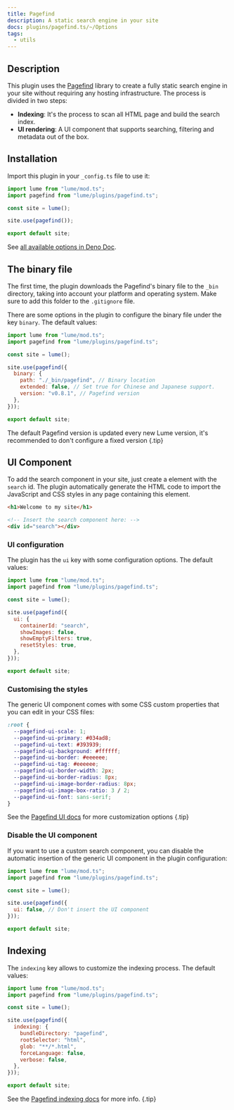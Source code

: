 ```yaml
---
title: Pagefind
description: A static search engine in your site
docs: plugins/pagefind.ts/~/Options
tags:
  - utils
---
```


## Description

This plugin uses the [Pagefind](https://pagefind.app/) library to create a fully
static search engine in your site without requiring any hosting infrastructure.
The process is divided in two steps:

- **Indexing**: It's the process to scan all HTML page and build the search
  index.
- **UI rendering**: A UI component that supports searching, filtering and
  metadata out of the box.

## Installation

Import this plugin in your `_config.ts` file to use it:

```js
import lume from "lume/mod.ts";
import pagefind from "lume/plugins/pagefind.ts";

const site = lume();

site.use(pagefind());

export default site;
```

See
[all available options in Deno Doc](https://doc.deno.land/https/deno.land/x/lume/plugins/pagefind.ts/~/Options).

## The binary file

The first time, the plugin downloads the Pagefind's binary file to the `_bin`
directory, taking into account your platform and operating system. Make sure to
add this folder to the `.gitignore` file.

There are some options in the plugin to configure the binary file under the key
`binary`. The default values:

```js
import lume from "lume/mod.ts";
import pagefind from "lume/plugins/pagefind.ts";

const site = lume();

site.use(pagefind({
  binary: {
    path: "./_bin/pagefind", // Binary location
    extended: false, // Set true for Chinese and Japanese support.
    version: "v0.8.1", // Pagefind version
  },
}));

export default site;
```

The default Pagefind version is updated every new Lume version, it's recommended
to don't configure a fixed version {.tip}

## UI Component

To add the search component in your site, just create a element with the
`search` id. The plugin automatically generate the HTML code to import the
JavaScript and CSS styles in any page containing this element.

```html
<h1>Welcome to my site</h1>

<!-- Insert the search component here: -->
<div id="search"></div>
```

### UI configuration

The plugin has the `ui` key with some configuration options. The default values:

```js
import lume from "lume/mod.ts";
import pagefind from "lume/plugins/pagefind.ts";

const site = lume();

site.use(pagefind({
  ui: {
    containerId: "search",
    showImages: false,
    showEmptyFilters: true,
    resetStyles: true,
  },
}));

export default site;
```

### Customising the styles

The generic UI component comes with some CSS custom properties that you can edit
in your CSS files:

```css
:root {
  --pagefind-ui-scale: 1;
  --pagefind-ui-primary: #034ad8;
  --pagefind-ui-text: #393939;
  --pagefind-ui-background: #ffffff;
  --pagefind-ui-border: #eeeeee;
  --pagefind-ui-tag: #eeeeee;
  --pagefind-ui-border-width: 2px;
  --pagefind-ui-border-radius: 8px;
  --pagefind-ui-image-border-radius: 8px;
  --pagefind-ui-image-box-ratio: 3 / 2;
  --pagefind-ui-font: sans-serif;
}
```

See the [Pagefind UI docs](https://pagefind.app/docs/ui/) for more customization
options {.tip}

### Disable the UI component

If you want to use a custom search component, you can disable the automatic
insertion of the generic UI component in the plugin configuration:

```js
import lume from "lume/mod.ts";
import pagefind from "lume/plugins/pagefind.ts";

const site = lume();

site.use(pagefind({
  ui: false, // Don't insert the UI component
}));

export default site;
```

## Indexing

The `indexing` key allows to customize the indexing process. The default values:

```js
import lume from "lume/mod.ts";
import pagefind from "lume/plugins/pagefind.ts";

const site = lume();

site.use(pagefind({
  indexing: {
    bundleDirectory: "pagefind",
    rootSelector: "html",
    glob: "**/*.html",
    forceLanguage: false,
    verbose: false,
  },
}));

export default site;
```

See the [Pagefind indexing docs](https://pagefind.app/docs/indexing/) for more
info. {.tip}
